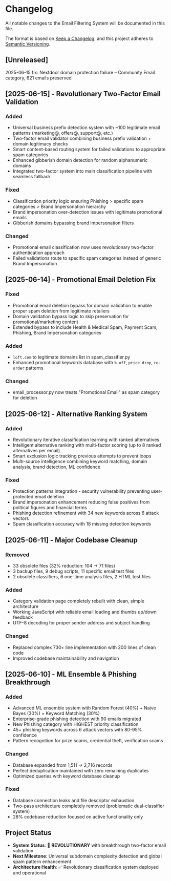 # Changelog

All notable changes to the Email Filtering System will be documented in this file.

The format is based on [Keep a Changelog](https://keepachangelog.com/en/1.0.0/),
and this project adheres to [Semantic Versioning](https://semver.org/spec/v2.0.0.html).

## [Unreleased]

2025-06-15  fix: Nextdoor domain protection failure – Community Email category, 621 emails preserved

## [2025-06-15] - Revolutionary Two-Factor Email Validation
### Added
- Universal business prefix detection system with ~100 legitimate email patterns (marketing@, offers@, support@, etc.)
- Two-factor email validator combining business prefix validation + domain legitimacy checks
- Smart content-based routing system for failed validations to appropriate spam categories
- Enhanced gibberish domain detection for random alphanumeric domains
- Integrated two-factor system into main classification pipeline with seamless fallback

### Fixed
- Classification priority logic ensuring Phishing > specific spam categories > Brand Impersonation hierarchy
- Brand impersonation over-detection issues with legitimate promotional emails
- Gibberish domains bypassing brand impersonation filters

### Changed
- Promotional email classification now uses revolutionary two-factor authentication approach
- Failed validations route to specific spam categories instead of generic Brand Impersonation

## [2025-06-14] - Promotional Email Deletion Fix
### Fixed
- Promotional email deletion bypass for domain validation to enable proper spam deletion from legitimate retailers
- Domain validation bypass logic to skip preservation for promotional/marketing content
- Extended bypass to include Health & Medical Spam, Payment Scam, Phishing, Brand Impersonation categories

### Added
- `loft.com` to legitimate domains list in spam_classifier.py
- Enhanced promotional keywords database with `% off`, `price drop`, `re-order` patterns

### Changed
- email_processor.py now treats "Promotional Email" as spam category for deletion

## [2025-06-12] - Alternative Ranking System
### Added
- Revolutionary iterative classification learning with ranked alternatives
- Intelligent alternative ranking with multi-factor scoring (up to 8 ranked alternatives per email)
- Smart exclusion logic tracking previous attempts to prevent loops
- Multi-source intelligence combining keyword matching, domain analysis, brand detection, ML confidence

### Fixed
- Protection patterns integration - security vulnerability preventing user-protected email deletion
- Brand impersonation enhancement reducing false positives from political figures and financial terms
- Phishing detection refinement with 34 new keywords across 6 attack vectors
- Spam classification accuracy with 18 missing detection keywords

## [2025-06-11] - Major Codebase Cleanup
### Removed
- 33 obsolete files (32% reduction: 104 → 71 files)
- 3 backup files, 9 debug scripts, 11 specific email test files
- 2 obsolete classifiers, 6 one-time analysis files, 2 HTML test files

### Added
- Category validation page completely rebuilt with clean, simple architecture
- Working JavaScript with reliable email loading and thumbs up/down feedback
- UTF-8 decoding for proper sender address and subject handling

### Changed
- Replaced complex 730+ line implementation with 200 lines of clean code
- Improved codebase maintainability and navigation

## [2025-06-10] - ML Ensemble & Phishing Breakthrough
### Added
- Advanced ML ensemble system with Random Forest (40%) + Naive Bayes (30%) + Keyword Matching (30%)
- Enterprise-grade phishing detection with 90 emails migrated
- New Phishing category with HIGHEST priority classification
- 45+ phishing keywords across 6 attack vectors with 80-95% confidence
- Pattern recognition for prize scams, credential theft, verification scams

### Changed
- Database expanded from 1,511 → 2,716 records
- Perfect deduplication maintained with zero remaining duplicates
- Optimized queries with keyword database cleanup

### Fixed
- Database connection leaks and file descriptor exhaustion
- Two-pass architecture completely removed (problematic dual-classifier system)
- 28% codebase reduction focused on active functionality only

## Project Status
- **System Status**: 🚀 **REVOLUTIONARY** with breakthrough two-factor email validation  
- **Next Milestone**: Universal subdomain complexity detection and global spam pattern enhancement  
- **Architecture Health**: ✅ Revolutionary classification system deployed and operational